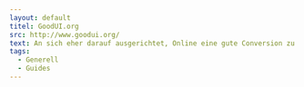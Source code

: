 ```yaml
---
layout: default
titel: GoodUI.org
src: http://www.goodui.org/
text: An sich eher darauf ausgerichtet, Online eine gute Conversion zu erreichen, aber einige Punkte funktionieren auch ganz gut, wenn man einfach etwas bauen möchte. Unsere Empfehlung: Idee 3, Idee 6 und Idee 13.
tags:
  - Generell
  - Guides
---
```

